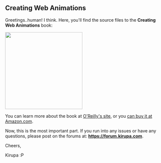 Creating Web Animations
------------
Greetings..human! I think. Here, you'll find the source files to the **Creating Web Animations** book:

<img src="http://akamaicovers.oreilly.com/images/0636920050858/lrg.jpg" width="250">

You can learn more about the book at [O'Reilly's site](http://shop.oreilly.com/product/0636920050858.do), or you [can buy it at Amazon.com](https://www.amazon.com/exec/obidos/ASIN/1491957514/kirupacom).

Now, this is the most important part. If you run into any issues or have any questions, please post on the forums at: **https://forum.kirupa.com**.

Cheers,

Kirupa :P

